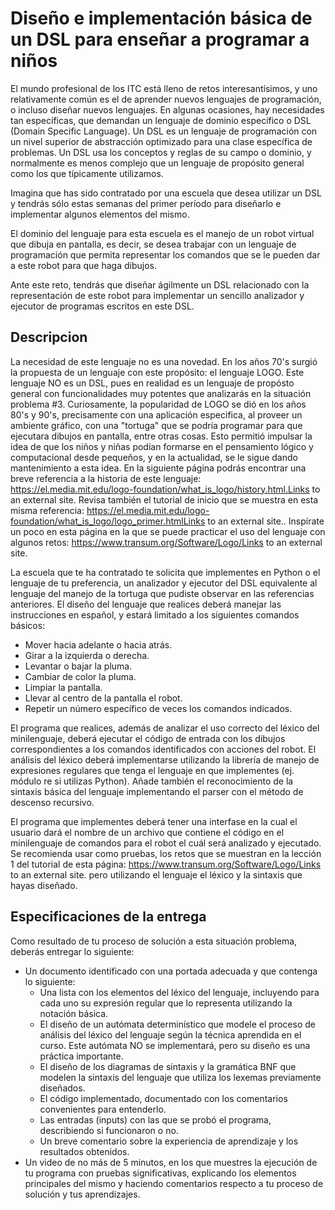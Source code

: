 # Diseño e implementación básica de un DSL para enseñar a programar a niños
El mundo profesional de los ITC está lleno de retos interesantísimos, y uno relativamente común es el de aprender nuevos lenguajes de programación, o incluso diseñar nuevos lenguajes. En algunas ocasiones, hay necesidades tan específicas, que demandan un lenguaje de dominio específico o DSL (Domain Specific Language). Un DSL es un lenguaje de programación con un nivel superior de abstracción optimizado para una clase específica de problemas. Un DSL usa los conceptos y reglas de su campo o dominio, y normalmente es menos complejo que un lenguaje de propósito general como los que típicamente utilizamos.

Imagina que has sido contratado por una escuela que desea utilizar un DSL y tendrás sólo estas semanas del primer período para diseñarlo e implementar algunos elementos del mismo.

El dominio del lenguaje para esta escuela es el manejo de un robot virtual que dibuja en pantalla, es decir, se desea trabajar con un lenguaje de programación que permita representar los comandos que se le pueden dar a este robot para que haga dibujos. 

Ante este reto, tendrás que diseñar ágilmente un DSL relacionado con la representación de este robot para implementar un sencillo analizador y ejecutor de programas escritos en este DSL.

## Descripcion
La necesidad de este lenguaje no es una novedad. En los años 70's surgió la propuesta de un lenguaje con este propósito: el lenguaje LOGO. Este lenguaje NO es un DSL, pues en realidad es un lenguaje de propósto general con funcionalidades muy potentes que analizarás en la situación problema #3. Curiosamente, la popularidad de LOGO se dió en los años 80's y 90's, precisamente con una aplicación especifica, al proveer un ambiente gráfico, con una "tortuga" que se podría programar para que ejecutara dibujos en pantalla, entre otras cosas. Esto permitió impulsar la idea de que los niños y niñas podían formarse en el pensamiento lógico y computacional desde pequeños, y en la actualidad, se le sigue dando mantenimiento a esta idea. En la siguiente página podrás encontrar una breve referencia a la historia de este lenguaje: https://el.media.mit.edu/logo-foundation/what_is_logo/history.html.Links to an external site. Revisa también el tutorial de inicio que se muestra en esta misma referencia: https://el.media.mit.edu/logo-foundation/what_is_logo/logo_primer.htmlLinks to an external site.. Inspírate un poco en esta página en la que se puede practicar el uso del lenguaje con algunos retos: https://www.transum.org/Software/Logo/Links to an external site.

La escuela que te ha contratado te solicita que implementes en Python o el lenguaje de tu preferencia, un analizador y ejecutor del DSL equivalente al lenguaje del manejo de la tortuga que pudiste observar en las referencias anteriores. El diseño del lenguaje que realices deberá manejar las instrucciones en español, y estará limitado a los siguientes comandos básicos:
* Mover hacia adelante o hacia atrás.
* Girar a la izquierda o derecha.
* Levantar o bajar la pluma.
* Cambiar de color la pluma.
* Limpiar la pantalla.
* Llevar al centro de la pantalla el robot.
* Repetir un número específico de veces los comandos indicados.

El programa que realices, además de analizar el uso correcto del léxico del minilenguaje, deberá ejecutar el código de entrada con los dibujos correspondientes a los comandos identificados con acciones del robot. El análisis del léxico deberá implementarse utilizando la librería de manejo de expresiones regulares que tenga el lenguaje en que implementes (ej. módulo re si utilizas Python). Añade también el reconocimiento de la sintaxis básica del lenguaje implementando el parser con el método de descenso recursivo.

El programa que implementes deberá tener una interfase en la cual el usuario dará el nombre de un archivo que contiene el código en el minilenguaje de comandos para el robot el cuál será analizado y ejecutado. Se recomienda usar como pruebas, los retos que se muestran en la lección 1 del tutorial de esta página: https://www.transum.org/Software/Logo/Links to an external site. pero utilizando el lenguaje el léxico y la sintaxis que hayas diseñado.

## Especificaciones de la entrega
Como resultado de tu proceso de solución a esta situación problema, deberás entregar lo siguiente:

* Un documento identificado con una portada adecuada y que contenga lo siguiente:
  * Una lista con los elementos del léxico del lenguaje, incluyendo para cada uno su expresión regular que lo representa utilizando la notación básica.
  * El diseño de un autómata determinístico que modele el proceso de análisis del léxico del lenguaje según la técnica aprendida en el curso. Este autómata NO se implementará, pero su diseño es una práctica importante.
  * El diseño de los diagramas de sintaxis y la gramática BNF que modelen la sintaxis del lenguaje que utiliza los lexemas previamente diseñados. 
  * El código implementado, documentado con los comentarios convenientes para entenderlo.
  * Las entradas (inputs) con las que se probó el programa, describiendo si funcionaron o no.
  * Un breve comentario sobre la experiencia de aprendizaje y los resultados obtenidos.
* Un video de no más de 5 minutos, en los que muestres la ejecución de tu programa con pruebas significativas, explicando los elementos principales del mismo y haciendo comentarios respecto a tu proceso de solución y tus aprendizajes.
